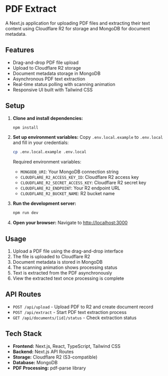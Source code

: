 # PDF Extract

A Next.js application for uploading PDF files and extracting their text content using Cloudflare R2 for storage and MongoDB for document metadata.

## Features

- Drag-and-drop PDF file upload
- Upload to Cloudflare R2 storage
- Document metadata storage in MongoDB
- Asynchronous PDF text extraction
- Real-time status polling with scanning animation
- Responsive UI built with Tailwind CSS

## Setup

1. **Clone and install dependencies:**
   ```bash
   npm install
   ```

2. **Set up environment variables:**
   Copy `.env.local.example` to `.env.local` and fill in your credentials:
   ```bash
   cp .env.local.example .env.local
   ```

   Required environment variables:
   - `MONGODB_URI`: Your MongoDB connection string
   - `CLOUDFLARE_R2_ACCESS_KEY_ID`: Cloudflare R2 access key
   - `CLOUDFLARE_R2_SECRET_ACCESS_KEY`: Cloudflare R2 secret key
   - `CLOUDFLARE_R2_ENDPOINT`: Your R2 endpoint URL
   - `CLOUDFLARE_R2_BUCKET_NAME`: R2 bucket name

3. **Run the development server:**
   ```bash
   npm run dev
   ```

4. **Open your browser:**
   Navigate to [http://localhost:3000](http://localhost:3000)

## Usage

1. Upload a PDF file using the drag-and-drop interface
2. The file is uploaded to Cloudflare R2
3. Document metadata is stored in MongoDB
4. The scanning animation shows processing status
5. Text is extracted from the PDF asynchronously
6. View the extracted text once processing is complete

## API Routes

- `POST /api/upload` - Upload PDF to R2 and create document record
- `POST /api/extract` - Start PDF text extraction process
- `GET /api/documents/[id]/status` - Check extraction status

## Tech Stack

- **Frontend:** Next.js, React, TypeScript, Tailwind CSS
- **Backend:** Next.js API Routes
- **Storage:** Cloudflare R2 (S3-compatible)
- **Database:** MongoDB
- **PDF Processing:** pdf-parse library